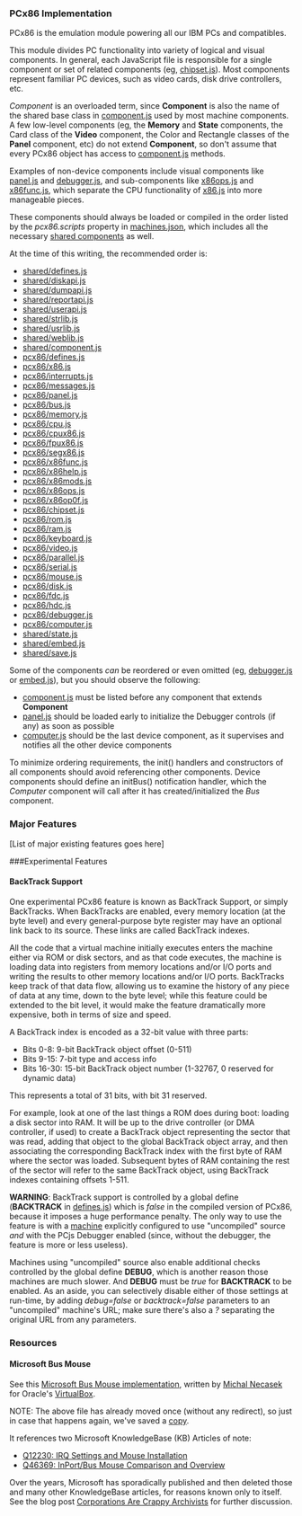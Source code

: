 ### PCx86 Implementation

PCx86 is the emulation module powering all our IBM PCs and compatibles.

This module divides PC functionality into variety of logical and visual components.
In general, each JavaScript file is responsible for a single component or set of related components (eg,
[chipset.js](lib/chipset.js)).  Most components represent familiar PC devices, such as video cards, disk drive
controllers, etc.

*Component* is an overloaded term, since **Component** is also the name of the shared base class in
[component.js](../shared/lib/component.js) used by most machine components.  A few low-level components
(eg, the **Memory** and **State** components, the Card class of the **Video** component, the Color and Rectangle
classes of the **Panel** component, etc) do not extend **Component**, so don't assume that every PCx86 object has
access to [component.js](../shared/lib/component.js) methods.

Examples of non-device components include visual components like [panel.js](lib/panel.js) and
[debugger.js](lib/debugger.js), and sub-components like [x86ops.js](lib/x86ops.js) and [x86func.js](lib/x86func.js),
which separate the CPU functionality of [x86.js](lib/x86.js) into more manageable pieces.

These components should always be loaded or compiled in the order listed by the *pcx86.scripts* property in
[machines.json](https://github.com/jeffpar/pcjs/blob/master/machines/machines.json), which includes all the necessary
[shared components](../shared/lib/) as well.

At the time of this writing, the recommended order is:

  - [shared/defines.js](../shared/lib/defines.js)
  - [shared/diskapi.js](../shared/lib/diskapi.js)
  - [shared/dumpapi.js](../shared/lib/dumpapi.js)
  - [shared/reportapi.js](../shared/lib/reportapi.js)
  - [shared/userapi.js](../shared/lib/userapi.js)
  - [shared/strlib.js](../shared/lib/strlib.js)
  - [shared/usrlib.js](../shared/lib/usrlib.js)
  - [shared/weblib.js](../shared/lib/weblib.js)
  - [shared/component.js](../shared/lib/component.js)
  - [pcx86/defines.js](lib/defines.js)
  - [pcx86/x86.js](lib/x86.js)
  - [pcx86/interrupts.js](lib/interrupts.js)
  - [pcx86/messages.js](lib/messages.js)
  - [pcx86/panel.js](lib/panel.js)
  - [pcx86/bus.js](lib/bus.js)
  - [pcx86/memory.js](lib/memory.js)
  - [pcx86/cpu.js](lib/cpu.js)
  - [pcx86/cpux86.js](lib/cpux86.js)
  - [pcx86/fpux86.js](lib/fpux86.js)
  - [pcx86/segx86.js](lib/segx86.js)
  - [pcx86/x86func.js](lib/x86func.js)
  - [pcx86/x86help.js](lib/x86help.js)
  - [pcx86/x86mods.js](lib/x86mods.js)
  - [pcx86/x86ops.js](lib/x86ops.js)
  - [pcx86/x86op0f.js](lib/x86op0f.js)
  - [pcx86/chipset.js](lib/chipset.js)
  - [pcx86/rom.js](lib/rom.js)
  - [pcx86/ram.js](lib/ram.js)
  - [pcx86/keyboard.js](lib/keyboard.js)
  - [pcx86/video.js](lib/video.js)
  - [pcx86/parallel.js](lib/parallel.js)
  - [pcx86/serial.js](lib/serial.js)
  - [pcx86/mouse.js](lib/mouse.js)
  - [pcx86/disk.js](lib/disk.js)
  - [pcx86/fdc.js](lib/fdc.js)
  - [pcx86/hdc.js](lib/hdc.js)
  - [pcx86/debugger.js](lib/debugger.js)
  - [pcx86/computer.js](lib/computer.js)
  - [shared/state.js](../shared/lib/state.js)
  - [shared/embed.js](../shared/lib/embed.js)
  - [shared/save.js](../shared/lib/save.js)

Some of the components *can* be reordered or even omitted (eg, [debugger.js](lib/debugger.js) or
[embed.js](../shared/lib/embed.js)), but you should observe the following:

  - [component.js](../shared/lib/component.js) must be listed before any component that extends **Component**
  - [panel.js](lib/panel.js) should be loaded early to initialize the Debugger controls (if any) as soon as possible
  - [computer.js](lib/computer.js) should be the last device component, as it supervises and notifies all the other device components

To minimize ordering requirements, the init() handlers and constructors of all components should avoid
referencing other components.  Device components should define an initBus() notification handler, which the
*Computer* component will call after it has created/initialized the *Bus* component.

### Major Features

[List of major existing features goes here]

###Experimental Features

#### BackTrack Support

One experimental PCx86 feature is known as BackTrack Support, or simply BackTracks.  When BackTracks are enabled, every
memory location (at the byte level) and every general-purpose byte register may have an optional link back to its
source.  These links are called BackTrack indexes.

All the code that a virtual machine initially executes enters the machine either via ROM or disk sectors, and as that
code executes, the machine is loading data into registers from memory locations and/or I/O ports and writing the results
to other memory locations and/or I/O ports.  BackTracks keep track of that data flow, allowing us to examine the history
of any piece of data at any time, down to the byte level; while this feature could be extended to the bit level, it
would make the feature dramatically more expensive, both in terms of size and speed.

A BackTrack index is encoded as a 32-bit value with three parts:

- Bits 0-8: 9-bit BackTrack object offset (0-511)
- Bits 9-15: 7-bit type and access info
- Bits 16-30: 15-bit BackTrack object number (1-32767, 0 reserved for dynamic data)

This represents a total of 31 bits, with bit 31 reserved.

For example, look at one of the last things a ROM does during boot: loading a disk sector into RAM.  It will be up to
the drive controller (or DMA controller, if used) to create a BackTrack object representing the sector that was read,
adding that object to the global BackTrack object array, and then associating the corresponding BackTrack index with
the first byte of RAM where the sector was loaded.  Subsequent bytes of RAM containing the rest of the sector will refer
to the same BackTrack object, using BackTrack indexes containing offsets 1-511.

**WARNING**: BackTrack support is controlled by a global define (**BACKTRACK** in [defines.js](lib/defines.js)) which is
*false* in the compiled version of PCx86, because it imposes a huge performance penalty.  The only way to use the feature
is with a [machine](https://www.pcjs.org/blog/2015/01/17/) explicitly configured to use "uncompiled" source *and* with the PCjs Debugger
enabled (since, without the debugger, the feature is more or less useless).

Machines using "uncompiled" source also enable additional checks controlled by the global define **DEBUG**, which is
another reason those machines are much slower.  And **DEBUG** must be *true* for **BACKTRACK** to be enabled.
As an aside, you can selectively disable either of those settings at run-time, by adding *debug=false* or *backtrack=false*
parameters to an "uncompiled" machine's URL; make sure there's also a *?* separating the original URL from any parameters.

### Resources

#### Microsoft Bus Mouse

See this [Microsoft Bus Mouse implementation](https://www.virtualbox.org/browser/vbox/trunk/src/VBox/ExtPacks/BusMouseSample/DevBusMouse.cpp),
written by [Michal Necasek](http://www.os2museum.com) for Oracle's [VirtualBox](https://www.virtualbox.org).

NOTE: The above file has already moved once (without any redirect), so just in case that happens again, we've saved a [copy](/machines/pcx86/devices/microsoft/mouse/virtualbox/BusMouse.cpp).

It references two Microsoft KnowledgeBase (KB) Articles of note:

- [Q12230: IRQ Settings and Mouse Installation](https://jeffpar.github.io/kbarchive/kb/012/Q12230/)
- [Q46369: InPort/Bus Mouse Comparison and Overview](https://jeffpar.github.io/kbarchive/kb/046/Q46369/)

Over the years, Microsoft has sporadically published and then deleted those and many other KnowledgeBase articles,
for reasons known only to itself.  See the blog post [Corporations Are Crappy Archivists](https://www.pcjs.org/blog/2017/10/13/) for further
discussion.

